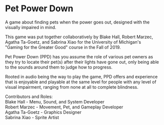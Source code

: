 # Pet Power Down
 A game about finding pets when the power goes out, designed with the visually impaired in mind.

This game was put together collaboratively by Blake Hall, Robert Marzec, Agatha Ta-Goetz, and Sabrina Xiao for the University of Michigan's "Gaming for the Greater Good" course in the Fall of 2019.

Pet Power Down (PPD) has you assume the role of various pet owners as they try to locate their pet(s) after their lights have gone out, only being able to the sounds around them to judge how to progress.

Rooted in audio being the way to play the game, PPD offers and experience that is enjoyable and playable at the same level for people with any level of visual impairment, ranging from none at all to complete blindness.

Contributors and Roles:  
Blake Hall - Menu, Sound, and System Developer<br/>
Robert Marzec - Movement, Pet, and Gameplay Developer<br/>
Agatha Ta-Goetz - Graphics Designer<br/>
Sabrina Xiao - Sprite Artist<br/>
